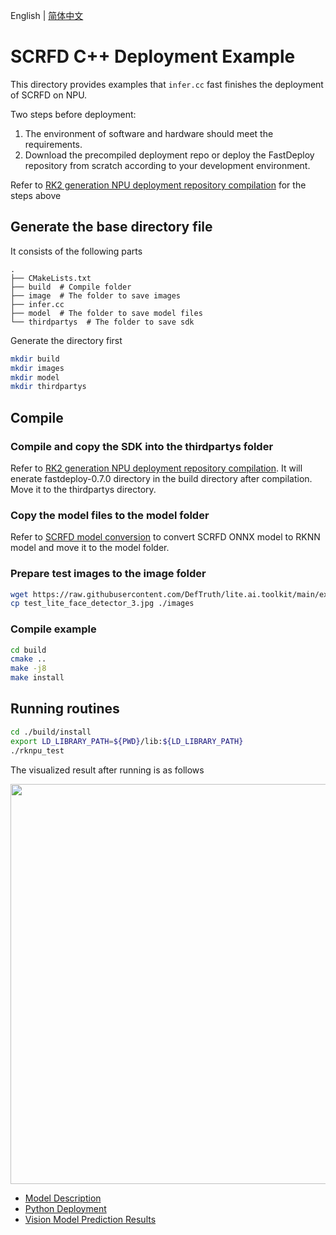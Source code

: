 English | [简体中文](README_CN.md)
# SCRFD C++ Deployment Example

This directory provides examples that `infer.cc` fast finishes the deployment of SCRFD on NPU.

Two steps before deployment:

1. The environment of software and hardware should meet the requirements.
2. Download the precompiled deployment repo or deploy the FastDeploy repository from scratch according to your development environment. 

Refer to [RK2 generation NPU deployment repository compilation](../../../../../../docs/cn/build_and_install/rknpu2.md) for the steps above

## Generate the base directory file

It consists of the following parts
```text
.
├── CMakeLists.txt
├── build  # Compile folder
├── image  # The folder to save images 
├── infer.cc
├── model  # The folder to save model files
└── thirdpartys  # The folder to save sdk
```

Generate the directory first
```bash
mkdir build
mkdir images
mkdir model
mkdir thirdpartys
```

## Compile

### Compile and copy the SDK into the thirdpartys folder

Refer to [RK2 generation NPU deployment repository compilation](../../../../../../docs/cn/build_and_install/rknpu2.md). It will enerate fastdeploy-0.7.0 directory in the build directory after compilation. Move it to the thirdpartys directory.

### Copy the model files to the model folder
Refer to [SCRFD model conversion](../README.md) to convert SCRFD ONNX model to RKNN model and move it to the model folder.

### Prepare test images to the image folder
```bash
wget https://raw.githubusercontent.com/DefTruth/lite.ai.toolkit/main/examples/lite/resources/test_lite_face_detector_3.jpg
cp test_lite_face_detector_3.jpg ./images
```

### Compile example

```bash
cd build
cmake ..
make -j8
make install
```
## Running routines

```bash
cd ./build/install
export LD_LIBRARY_PATH=${PWD}/lib:${LD_LIBRARY_PATH}
./rknpu_test
```
The visualized result after running is as follows

<img width="640" src="https://user-images.githubusercontent.com/67993288/184301789-1981d065-208f-4a6b-857c-9a0f9a63e0b1.jpg">

- [Model Description](../../README.md)
- [Python Deployment](../python/README.md)
- [Vision Model Prediction Results](../../../../../../docs/api/vision_results/README.md)
